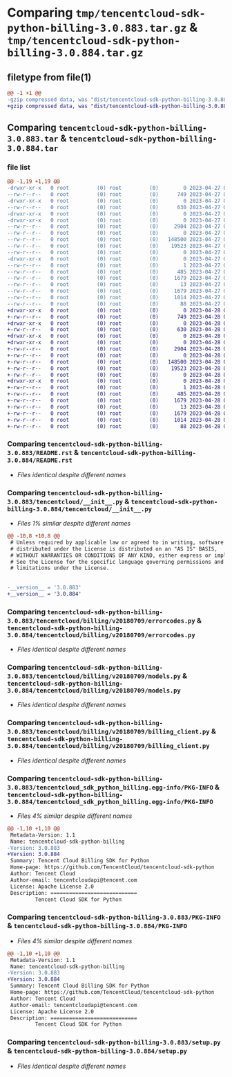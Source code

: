 # Comparing `tmp/tencentcloud-sdk-python-billing-3.0.883.tar.gz` & `tmp/tencentcloud-sdk-python-billing-3.0.884.tar.gz`

## filetype from file(1)

```diff
@@ -1 +1 @@
-gzip compressed data, was "dist/tencentcloud-sdk-python-billing-3.0.883.tar", last modified: Thu Apr 27 00:17:50 2023, max compression
+gzip compressed data, was "dist/tencentcloud-sdk-python-billing-3.0.884.tar", last modified: Fri Apr 28 02:05:30 2023, max compression
```

## Comparing `tencentcloud-sdk-python-billing-3.0.883.tar` & `tencentcloud-sdk-python-billing-3.0.884.tar`

### file list

```diff
@@ -1,19 +1,19 @@
-drwxr-xr-x   0 root         (0) root         (0)        0 2023-04-27 00:17:50.000000 tencentcloud-sdk-python-billing-3.0.883/
--rw-r--r--   0 root         (0) root         (0)      749 2023-04-27 00:17:50.000000 tencentcloud-sdk-python-billing-3.0.883/README.rst
-drwxr-xr-x   0 root         (0) root         (0)        0 2023-04-27 00:17:50.000000 tencentcloud-sdk-python-billing-3.0.883/tencentcloud/
--rw-r--r--   0 root         (0) root         (0)      630 2023-04-27 00:17:50.000000 tencentcloud-sdk-python-billing-3.0.883/tencentcloud/__init__.py
-drwxr-xr-x   0 root         (0) root         (0)        0 2023-04-27 00:17:50.000000 tencentcloud-sdk-python-billing-3.0.883/tencentcloud/billing/
-drwxr-xr-x   0 root         (0) root         (0)        0 2023-04-27 00:17:50.000000 tencentcloud-sdk-python-billing-3.0.883/tencentcloud/billing/v20180709/
--rw-r--r--   0 root         (0) root         (0)     2904 2023-04-27 00:17:50.000000 tencentcloud-sdk-python-billing-3.0.883/tencentcloud/billing/v20180709/errorcodes.py
--rw-r--r--   0 root         (0) root         (0)        0 2023-04-27 00:17:50.000000 tencentcloud-sdk-python-billing-3.0.883/tencentcloud/billing/v20180709/__init__.py
--rw-r--r--   0 root         (0) root         (0)   148500 2023-04-27 00:17:50.000000 tencentcloud-sdk-python-billing-3.0.883/tencentcloud/billing/v20180709/models.py
--rw-r--r--   0 root         (0) root         (0)    19523 2023-04-27 00:17:50.000000 tencentcloud-sdk-python-billing-3.0.883/tencentcloud/billing/v20180709/billing_client.py
--rw-r--r--   0 root         (0) root         (0)        0 2023-04-27 00:17:50.000000 tencentcloud-sdk-python-billing-3.0.883/tencentcloud/billing/__init__.py
-drwxr-xr-x   0 root         (0) root         (0)        0 2023-04-27 00:17:50.000000 tencentcloud-sdk-python-billing-3.0.883/tencentcloud_sdk_python_billing.egg-info/
--rw-r--r--   0 root         (0) root         (0)        1 2023-04-27 00:17:50.000000 tencentcloud-sdk-python-billing-3.0.883/tencentcloud_sdk_python_billing.egg-info/dependency_links.txt
--rw-r--r--   0 root         (0) root         (0)      485 2023-04-27 00:17:50.000000 tencentcloud-sdk-python-billing-3.0.883/tencentcloud_sdk_python_billing.egg-info/SOURCES.txt
--rw-r--r--   0 root         (0) root         (0)     1679 2023-04-27 00:17:50.000000 tencentcloud-sdk-python-billing-3.0.883/tencentcloud_sdk_python_billing.egg-info/PKG-INFO
--rw-r--r--   0 root         (0) root         (0)       13 2023-04-27 00:17:50.000000 tencentcloud-sdk-python-billing-3.0.883/tencentcloud_sdk_python_billing.egg-info/top_level.txt
--rw-r--r--   0 root         (0) root         (0)     1679 2023-04-27 00:17:50.000000 tencentcloud-sdk-python-billing-3.0.883/PKG-INFO
--rw-r--r--   0 root         (0) root         (0)     1014 2023-04-27 00:17:50.000000 tencentcloud-sdk-python-billing-3.0.883/setup.py
--rw-r--r--   0 root         (0) root         (0)       88 2023-04-27 00:17:50.000000 tencentcloud-sdk-python-billing-3.0.883/setup.cfg
+drwxr-xr-x   0 root         (0) root         (0)        0 2023-04-28 02:05:30.000000 tencentcloud-sdk-python-billing-3.0.884/
+-rw-r--r--   0 root         (0) root         (0)      749 2023-04-28 02:05:30.000000 tencentcloud-sdk-python-billing-3.0.884/README.rst
+drwxr-xr-x   0 root         (0) root         (0)        0 2023-04-28 02:05:30.000000 tencentcloud-sdk-python-billing-3.0.884/tencentcloud/
+-rw-r--r--   0 root         (0) root         (0)      630 2023-04-28 02:05:30.000000 tencentcloud-sdk-python-billing-3.0.884/tencentcloud/__init__.py
+drwxr-xr-x   0 root         (0) root         (0)        0 2023-04-28 02:05:30.000000 tencentcloud-sdk-python-billing-3.0.884/tencentcloud/billing/
+drwxr-xr-x   0 root         (0) root         (0)        0 2023-04-28 02:05:30.000000 tencentcloud-sdk-python-billing-3.0.884/tencentcloud/billing/v20180709/
+-rw-r--r--   0 root         (0) root         (0)     2904 2023-04-28 02:05:30.000000 tencentcloud-sdk-python-billing-3.0.884/tencentcloud/billing/v20180709/errorcodes.py
+-rw-r--r--   0 root         (0) root         (0)        0 2023-04-28 02:05:30.000000 tencentcloud-sdk-python-billing-3.0.884/tencentcloud/billing/v20180709/__init__.py
+-rw-r--r--   0 root         (0) root         (0)   148500 2023-04-28 02:05:30.000000 tencentcloud-sdk-python-billing-3.0.884/tencentcloud/billing/v20180709/models.py
+-rw-r--r--   0 root         (0) root         (0)    19523 2023-04-28 02:05:30.000000 tencentcloud-sdk-python-billing-3.0.884/tencentcloud/billing/v20180709/billing_client.py
+-rw-r--r--   0 root         (0) root         (0)        0 2023-04-28 02:05:30.000000 tencentcloud-sdk-python-billing-3.0.884/tencentcloud/billing/__init__.py
+drwxr-xr-x   0 root         (0) root         (0)        0 2023-04-28 02:05:30.000000 tencentcloud-sdk-python-billing-3.0.884/tencentcloud_sdk_python_billing.egg-info/
+-rw-r--r--   0 root         (0) root         (0)        1 2023-04-28 02:05:30.000000 tencentcloud-sdk-python-billing-3.0.884/tencentcloud_sdk_python_billing.egg-info/dependency_links.txt
+-rw-r--r--   0 root         (0) root         (0)      485 2023-04-28 02:05:30.000000 tencentcloud-sdk-python-billing-3.0.884/tencentcloud_sdk_python_billing.egg-info/SOURCES.txt
+-rw-r--r--   0 root         (0) root         (0)     1679 2023-04-28 02:05:30.000000 tencentcloud-sdk-python-billing-3.0.884/tencentcloud_sdk_python_billing.egg-info/PKG-INFO
+-rw-r--r--   0 root         (0) root         (0)       13 2023-04-28 02:05:30.000000 tencentcloud-sdk-python-billing-3.0.884/tencentcloud_sdk_python_billing.egg-info/top_level.txt
+-rw-r--r--   0 root         (0) root         (0)     1679 2023-04-28 02:05:30.000000 tencentcloud-sdk-python-billing-3.0.884/PKG-INFO
+-rw-r--r--   0 root         (0) root         (0)     1014 2023-04-28 02:05:30.000000 tencentcloud-sdk-python-billing-3.0.884/setup.py
+-rw-r--r--   0 root         (0) root         (0)       88 2023-04-28 02:05:30.000000 tencentcloud-sdk-python-billing-3.0.884/setup.cfg
```

### Comparing `tencentcloud-sdk-python-billing-3.0.883/README.rst` & `tencentcloud-sdk-python-billing-3.0.884/README.rst`

 * *Files identical despite different names*

### Comparing `tencentcloud-sdk-python-billing-3.0.883/tencentcloud/__init__.py` & `tencentcloud-sdk-python-billing-3.0.884/tencentcloud/__init__.py`

 * *Files 1% similar despite different names*

```diff
@@ -10,8 +10,8 @@
 # Unless required by applicable law or agreed to in writing, software
 # distributed under the License is distributed on an "AS IS" BASIS,
 # WITHOUT WARRANTIES OR CONDITIONS OF ANY KIND, either express or implied.
 # See the License for the specific language governing permissions and
 # limitations under the License.
 
 
-__version__ = '3.0.883'
+__version__ = '3.0.884'
```

### Comparing `tencentcloud-sdk-python-billing-3.0.883/tencentcloud/billing/v20180709/errorcodes.py` & `tencentcloud-sdk-python-billing-3.0.884/tencentcloud/billing/v20180709/errorcodes.py`

 * *Files identical despite different names*

### Comparing `tencentcloud-sdk-python-billing-3.0.883/tencentcloud/billing/v20180709/models.py` & `tencentcloud-sdk-python-billing-3.0.884/tencentcloud/billing/v20180709/models.py`

 * *Files identical despite different names*

### Comparing `tencentcloud-sdk-python-billing-3.0.883/tencentcloud/billing/v20180709/billing_client.py` & `tencentcloud-sdk-python-billing-3.0.884/tencentcloud/billing/v20180709/billing_client.py`

 * *Files identical despite different names*

### Comparing `tencentcloud-sdk-python-billing-3.0.883/tencentcloud_sdk_python_billing.egg-info/PKG-INFO` & `tencentcloud-sdk-python-billing-3.0.884/tencentcloud_sdk_python_billing.egg-info/PKG-INFO`

 * *Files 4% similar despite different names*

```diff
@@ -1,10 +1,10 @@
 Metadata-Version: 1.1
 Name: tencentcloud-sdk-python-billing
-Version: 3.0.883
+Version: 3.0.884
 Summary: Tencent Cloud Billing SDK for Python
 Home-page: https://github.com/TencentCloud/tencentcloud-sdk-python
 Author: Tencent Cloud
 Author-email: tencentcloudapi@tencent.com
 License: Apache License 2.0
 Description: ============================
         Tencent Cloud SDK for Python
```

### Comparing `tencentcloud-sdk-python-billing-3.0.883/PKG-INFO` & `tencentcloud-sdk-python-billing-3.0.884/PKG-INFO`

 * *Files 4% similar despite different names*

```diff
@@ -1,10 +1,10 @@
 Metadata-Version: 1.1
 Name: tencentcloud-sdk-python-billing
-Version: 3.0.883
+Version: 3.0.884
 Summary: Tencent Cloud Billing SDK for Python
 Home-page: https://github.com/TencentCloud/tencentcloud-sdk-python
 Author: Tencent Cloud
 Author-email: tencentcloudapi@tencent.com
 License: Apache License 2.0
 Description: ============================
         Tencent Cloud SDK for Python
```

### Comparing `tencentcloud-sdk-python-billing-3.0.883/setup.py` & `tencentcloud-sdk-python-billing-3.0.884/setup.py`

 * *Files identical despite different names*

